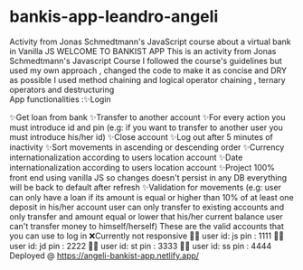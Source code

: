 # bankis-app-leandro-angeli
Activity from Jonas Schmedtmann's JavaScript course about a virtual bank in Vanilla JS
WELCOME TO BANKIST APP 
 This is an activity from Jonas Schmedtmann's Javascript Course 
 I followed the course's guidelines but used my own approach , changed the code to make it as concise and DRY as possible I used method chaining and logical operator chaining , ternary operators and destructuring  
 App functionalities :✨Login
 
✨Get loan from bank
✨Transfer to another account
✨For every action you must introduce id and pin (e.g: if you want to transfer to another user you must introduce his/her  id)
✨Close account
✨Log out after 5 minutes of inactivity
✨Sort movements in ascending or descending order
✨Currency internationalization according to users location account
✨Date internationalization according to users location account
✨Project 100% front end using vanilla JS  so changes doesn't persist in any DB  everything will be back to default after refresh
✨Validation for  movements (e.g: user can only have a loan if its amount is  equal or higher than 10% of at least one deposit in his/her account  user can only transfer to existing accounts and only transfer and amount equal or lower that his/her current balance user can't transfer money to himself/herself) 
These are the valid accounts that you can use to log in 
❌Currently not responsive
 🙍‍♂️ user id: js pin : 1111 
 🙍‍♂️ user id: jd pin : 2222 
 🙍‍♂️ user id: st pin : 3333 
 🙍‍♂️ user id: ss pin : 4444
Deployed @ https://angeli-bankist-app.netlify.app/
